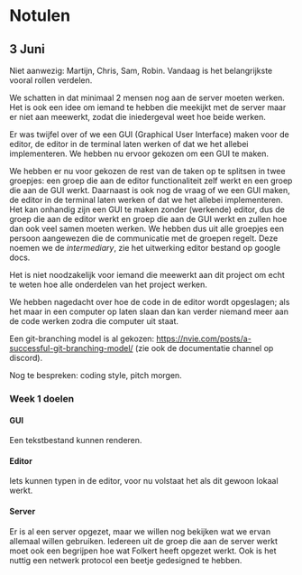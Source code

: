 # Notulen

## 3 Juni
Niet aanwezig: Martijn, Chris, Sam, Robin.
Vandaag is het belangrijkste vooral rollen verdelen.

We schatten in dat minimaal 2 mensen nog aan de server moeten werken. Het is ook een idee om iemand te hebben die meekijkt met de server maar er niet aan meewerkt, zodat die iniedergeval weet hoe beide werken.

Er was twijfel over of we een GUI (Graphical User Interface) maken voor de editor, de editor in de terminal laten werken of dat we het allebei implementeren. We hebben nu ervoor gekozen om een GUI te maken.

We hebben er nu voor gekozen de rest van de taken op te splitsen in twee groepjes: een groep die aan de editor functionaliteit zelf werkt en een groep die aan de GUI werkt. Daarnaast is ook nog de vraag of we een GUI maken, de editor in de terminal laten werken of dat we het allebei implementeren. Het kan onhandig zijn een GUI te maken zonder (werkende) editor, dus de groep die aan de editor werkt en groep die aan de GUI werkt en zullen hoe dan ook veel samen moeten werken.
We hebben dus uit alle groepjes een persoon aangewezen die de communicatie met de groepen regelt. Deze noemen we de *intermediary*, zie het uitwerking editor bestand op google docs.

Het is niet noodzakelijk voor iemand die meewerkt aan dit project om echt te weten hoe alle onderdelen van het project werken.

We hebben nagedacht over hoe de code in de editor wordt opgeslagen; als het maar in een computer op laten slaan dan kan verder niemand meer aan de code werken zodra die computer uit staat.

Een git-branching model is al gekozen: https://nvie.com/posts/a-successful-git-branching-model/ (zie ook de documentatie channel op discord).

Nog te bespreken: coding style, pitch morgen.

### Week 1 doelen
#### GUI
Een tekstbestand kunnen renderen.

#### Editor
Iets kunnen typen in de editor, voor nu volstaat het als dit gewoon lokaal werkt.

#### Server
Er is al een server opgezet, maar we willen nog bekijken wat we ervan allemaal willen gebruiken. Iedereen uit de groep die aan de server werkt moet ook een begrijpen hoe wat Folkert heeft opgezet werkt. Ook is het nuttig een netwerk protocol een beetje gedesigned te hebben.

